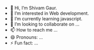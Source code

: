 - 👋 Hi, I’m Shivam Gaur.
- 👀 I’m interested in Web development.
- 🌱 I’m currently learning javascript.
- 💞️ I’m looking to collaborate on ...
- 📫 How to reach me ...
- 😄 Pronouns: ...
- ⚡ Fun fact: ...

<!---
shi538/shi538 is a ✨ special ✨ repository because its `README.md` (this file) appears on your GitHub profile.
You can click the Preview link to take a look at your changes.
--->
